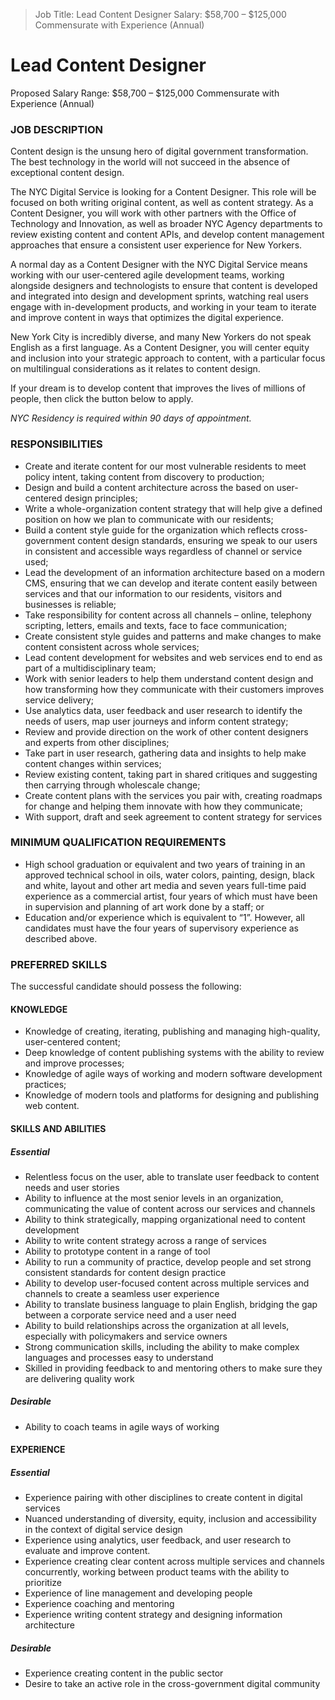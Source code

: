 
>Job Title: Lead Content Designer
>Salary: $58,700 – $125,000 Commensurate with Experience (Annual)


# Lead Content Designer
Proposed Salary Range: $58,700 – $125,000 Commensurate with Experience (Annual)

### JOB DESCRIPTION
Content design is the unsung hero of digital government transformation. The best technology in the world will not succeed in the absence of exceptional content design. 

The NYC Digital Service is looking for a Content Designer. This role will be focused on both writing original content, as well as content strategy. As a Content Designer, you will work with other partners with the Office of Technology and Innovation, as well as broader NYC Agency departments to review existing content and content APIs, and develop content management approaches that ensure a consistent user experience for New Yorkers. 

A normal day as a Content Designer with the NYC Digital Service means working with our user-centered agile development teams, working alongside designers and technologists to ensure that content is developed and integrated into design and development sprints, watching real users engage with in-development products, and working in your team to iterate and improve content in ways that optimizes the digital experience. 

New York City is incredibly diverse, and many New Yorkers do not speak English as a first language. As a Content Designer, you will center equity and inclusion into your strategic approach to content, with a particular focus on multilingual considerations as it relates to content design. 

If your dream is to develop content that improves the lives of millions of people, then click the button below to apply.

*NYC Residency is required within 90 days of appointment.*

### RESPONSIBILITIES
- Create and iterate content for our most vulnerable residents to meet policy intent, taking content from discovery to production;
- Design and build a content architecture across the based on user-centered design principles;
- Write a whole-organization content strategy that will help give a defined position on how we plan to communicate with our residents;
- Build a content style guide for the organization which reflects cross-government content design standards, ensuring we speak to our users in consistent and accessible ways regardless of channel or service used;
- Lead the development of an information architecture based on a modern CMS, ensuring that we can develop and iterate content easily between services and that our information to our residents, visitors and businesses is reliable;
- Take responsibility for content across all channels – online, telephony scripting, letters, emails and texts, face to face communication;
- Create consistent style guides and patterns and make changes to make content consistent across whole services;
- Lead content development for websites and web services end to end as part of a multidisciplinary team;
- Work with senior leaders to help them understand content design and how transforming how they communicate with their customers improves service delivery;
- Use analytics data, user feedback and user research to identify the needs of users, map user journeys and inform content strategy;
- Review and provide direction on the work of other content designers and experts from other disciplines;
- Take part in user research, gathering data and insights to help make content changes within services;
- Review existing content, taking part in shared critiques and suggesting then carrying through wholescale change;
- Create content plans with the services you pair with, creating roadmaps for change and helping them innovate with how they communicate;
- With support, draft and seek agreement to content strategy for services

### MINIMUM QUALIFICATION REQUIREMENTS
- High school graduation or equivalent and two years of training in an approved technical school in oils, water colors, painting, design, black and white, layout and other art media and seven years full-time paid experience as a commercial artist, four years of which must have been in supervision and planning of art work done by a staff; or
- Education and/or experience which is equivalent to “1”. However, all candidates must have the four years of supervisory experience as described above.
    
### PREFERRED SKILLS

The successful candidate should possess the following:

#### KNOWLEDGE
- Knowledge of creating, iterating, publishing and managing high-quality, user-centered content;
- Deep knowledge of content publishing systems with the ability to review and improve processes;
- Knowledge of agile ways of working and modern software development practices;
- Knowledge of modern tools and platforms for designing and publishing web content.

#### SKILLS AND ABILITIES

##### Essential
- Relentless focus on the user, able to translate user feedback to content needs and user stories
- Ability to influence at the most senior levels in an organization, communicating the value of content across our services and channels
- Ability to think strategically, mapping organizational need to content development
- Ability to write content strategy across a range of services
- Ability to prototype content in a range of tool
- Ability to run a community of practice, develop people and set strong consistent standards for content design practice
- Ability to develop user-focused content across multiple services and channels to create a seamless user experience
- Ability to translate business language to plain English, bridging the gap between a corporate service need and a user need
- Ability to build relationships across the organization at all levels, especially with policymakers and service owners
- Strong communication skills, including the ability to make complex languages and processes easy to understand
- Skilled in providing feedback to and mentoring others to make sure they are delivering quality work

##### Desirable
- Ability to coach teams in agile ways of working

#### EXPERIENCE

##### Essential
- Experience pairing with other disciplines to create content in digital services
- Nuanced understanding of diversity, equity, inclusion and accessibility in the context of digital service design
- Experience using analytics, user feedback, and user research to evaluate and improve content.
- Experience creating clear content across multiple services and channels concurrently, working between product teams with the ability to prioritize
- Experience of line management and developing people
- Experience coaching and mentoring
- Experience writing content strategy and designing information architecture

##### Desirable
- Experience creating content in the public sector
- Desire to take an active role in the cross-government digital community

